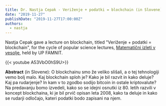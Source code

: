 ```yaml
---
title: Dr. Nastja Cepak - Veriženje + podatki = blockchain (in Slovene)
date: "2019-11-27"
publishDate: "2019-11-27T17:00:00Z"
authors:
  - nastja
---
```


Nastja Cepak gave a lecture on blockchain, titled "Veriženje + podatki = blockchain", for the cycle of popular science lectures, [Matematični izleti v vesolje](https://matematicni-izleti.famnit.upr.si/sl/zgodovina/201920/program/), held by UP FAMNIT.

{{< youtube A53VbO0hS9U>}}

**Abstract** (in Slovene): O blockchainu smo že veliko slišali, a o tej tehnologiji vemo bolj malo. Kaj blockchain sploh je? Kako je bil razvit in kako deluje? Kaj pa rudarjenje? In kam v to zgodbo sodijo bitcoin in ostale kriptovalute? Na predavanju bomo izvedeli, kako so se idejni osnutki iz 80. letih razvili v koncept blockchaina, ki je bil prvič opisan leta 2008, kako ta deluje in kako se rudarji odločajo, kateri podatki bodo zapisani na njem.
